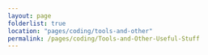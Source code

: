 ```yaml
---
layout: page
folderlist: true
location: "pages/coding/tools-and-other"
permalink: /pages/coding/Tools-and-Other-Useful-Stuff
---
```


